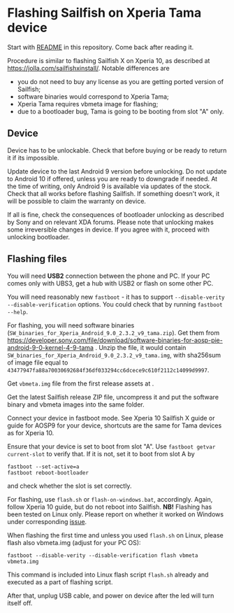 # Flashing Sailfish on Xperia Tama device

Start with [README](README.md) in this repository. Come back after reading it.

Procedure is similar to flashing Sailfish X on Xperia 10, as described at https://jolla.com/sailfishxinstall/. 
Notable differences are

- you do not need to buy any license as you are getting ported version of Sailfish;
- software binaries would correspond to Xperia Tama;
- Xperia Tama requires vbmeta image for flashing;
- due to a bootloader bug, Tama is going to be booting from slot "A" only.

## Device

Device has to be unlockable. Check that before buying or be ready to return it if its impossible.

Update device to the last Android 9 version before unlocking. Do not update to Android 10 if offered, unless 
you are ready to downgrade if needed. At the time of writing, only Android 9 is available via updates of the 
stock. Check that all works before flashing Sailfish. If something doesn't work, it will be possible to claim 
the warranty on device.

If all is fine, check the consequences of bootloader unlocking as described by Sony and on relevant XDA forums.
Please note that unlocking makes some irreversible changes in device. If you agree with it, proceed with unlocking 
bootloader.

## Flashing files

You will need **USB2** connection between the phone and PC. If your PC comes only with UBS3, get a hub with USB2 
or flash on some other PC.

You will need reasonably new `fastboot` - it has to support `--disable-verity --disable-verification` options. You
could check that by running `fastboot --help`.

For flashing, you will need software binaries (`SW_binaries_for_Xperia_Android_9.0_2.3.2_v9_tama.zip`). Get them from 
https://developer.sony.com/file/download/software-binaries-for-aosp-pie-android-9-0-kernel-4-9-tama . Unzip the file, 
it would contain `SW_binaries_for_Xperia_Android_9.0_2.3.2_v9_tama.img`, with sha256sum of image file equal to
`43477947fa88a70030692684f36df033294cc6dcece9c610f2112c14099d9997`.

Get `vbmeta.img` file from the first release assets at .

Get the latest Sailfish release ZIP file, uncompress it and put the software binary and vbmeta images
into the same folder.

Connect your device in fastboot mode. See Xperia 10 Sailfish X guide or guide for AOSP9 for your device, shortcuts are 
the same for Tama devices as for Xperia 10.

Ensure that your device is set to boot from slot "A". Use `fastboot getvar current-slot` to verify that. If it is
not, set it to boot from slot A by
```
fastboot --set-active=a
fastboot reboot-bootloader
```
and check whether the slot is set correctly.

For flashing, use `flash.sh` or `flash-on-windows.bat`, accordingly. Again, follow Xperia 10 guide, but do not reboot
into Sailfish. **NB!** Flashing has been tested on Linux only. Please report on whether it worked on Windows under
corresponding [issue](https://github.com/sailfishos-sony-tama/main/issues/36).

When flashing the first time and unless you used `flash.sh` on Linux,
please flash also vbmeta.img (adjust for your PC OS):
```
fastboot --disable-verity --disable-verification flash vbmeta vbmeta.img
```
This command is included into Linux flash script `flash.sh` already and executed as a part of flashing script.

After that, unplug USB cable, and power on device after the led will turn itself off.
